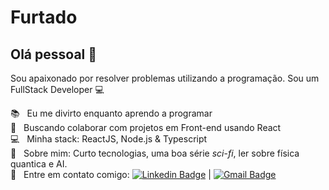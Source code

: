 # Furtado

## Olá pessoal 👋
Sou apaixonado por resolver problemas utilizando a programação.
Sou um FullStack Developer 💻

  📚 &nbsp; Eu me divirto enquanto aprendo a programar
 <br/> :purple_heart: &nbsp; Buscando colaborar com projetos em Front-end usando React
 <br/> :computer: &nbsp; Minha stack: ReactJS, Node.js & Typescript
 <br/> 💬  &nbsp; Sobre mim: Curto tecnologias, uma boa série *sci*-*fi*, ler sobre física quantica e AI.
 <br/> :email: &nbsp; Entre em contato comigo: [![Linkedin Badge](https://img.shields.io/badge/-furttado-blue?style=flat-square&logo=Linkedin&logoColor=white&link=https://www.linkedin.com/in/tgmarinho/)](https://www.linkedin.com/in/furttado/) 
| 
[![Gmail Badge](https://img.shields.io/badge/-furttado@gmail.com-c14438?style=flat-square&logo=Gmail&logoColor=white&link=mailto:tgmarinho@gmail.com)](mailto:furttado@gmail.com)
